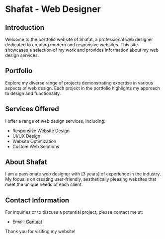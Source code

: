 # Shafat - Web Designer

## Introduction
Welcome to the portfolio website of Shafat, a professional web designer dedicated to creating modern and responsive websites. This site showcases a selection of my work and provides information about my web design services.

## Portfolio
Explore my diverse range of projects demonstrating expertise in various aspects of web design. Each project in the portfolio highlights my approach to design and functionality.

## Services Offered
I offer a range of web design services, including:
- Responsive Website Design
- UI/UX Design
- Website Optimization
- Custom Web Solutions

## About Shafat
I am a passionate web designer with [3 years] of experience in the industry. My focus is on creating user-friendly, aesthetically pleasing websites that meet the unique needs of each client.

## Contact Information
For inquiries or to discuss a potential project, please contact me at:
- Email: [Contact](shafat@dragondesignstudio.com)

Thank you for visiting my website!

